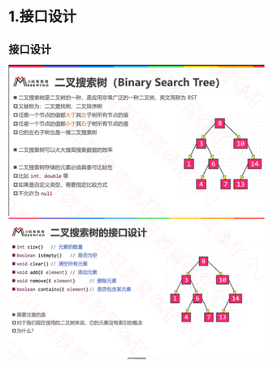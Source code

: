 # 1.接口设计

## 接口设计

<img src="https://raw.githubusercontent.com/Amyas/picgo-bed/master/amyas.github.io/12022-08-25-15-51-39.png" alt="12022-08-25-15-51-39" width="" height="" />

<img src="https://raw.githubusercontent.com/Amyas/picgo-bed/master/amyas.github.io/12022-08-25-15-51-47.png" alt="12022-08-25-15-51-47" width="" height="" />